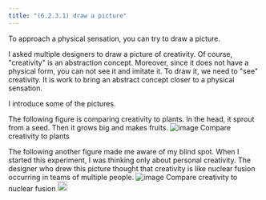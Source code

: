 ```yaml
---
title: "(6.2.3.1) draw a picture"
---
```


To approach a physical sensation, you can try to draw a picture.

I asked multiple designers to draw a picture of creativity. Of course, "creativity" is an abstraction concept. Moreover, since it does not have a physical form, you can not see it and imitate it. To draw it, we need to "see" creativity. It is work to bring an abstract concept closer to a physical sensation.

I introduce some of the pictures.

The following figure is comparing creativity to plants. In the head, it sprout from a seed. Then it grows big and makes fruits.
![image](https://gyazo.com/e2bcc080bedbb5171e12e57e39b3de52/thumb/1000)
Compare creativity to plants

The following another figure made me aware of my blind spot. When I started this experiment, I was thinking only about personal creativity. The designer who drew this picture thought that creativity is like nuclear fusion occurring in teams of multiple people.
![image](https://gyazo.com/7587ea68da730be682c5008b76a56fa0/thumb/1000)
Compare creativity to nuclear fusion
<img src='https://scrapbox.io/api/pages/nishio-en/en/icon' alt='en.icon' height="19.5"/>